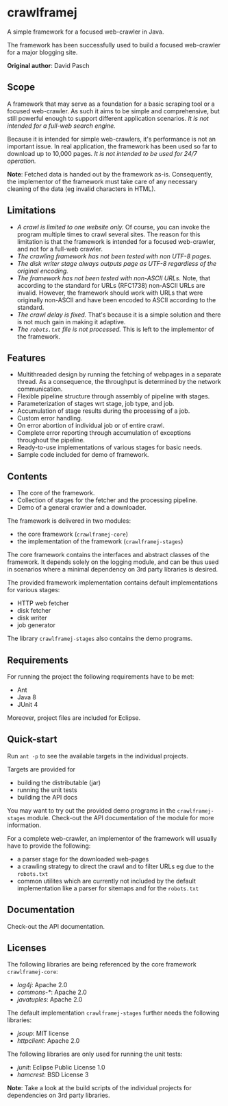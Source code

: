 # crawlframej
A simple framework for a focused web-crawler in Java.

The framework has been successfully used to build a focused web-crawler for a major blogging site.

**Original author**: David Pasch

## Scope
A framework that may serve as a foundation for a basic scraping tool or a focused web-crawler. As such it aims to be simple and comprehensive, but still powerful enough to support different application scenarios. *It is not intended for a full-web search engine.*

Because it is intended for simple web-crawlers, it's performance is not an important issue. In real application, the framework has been used so far to download up to 10,000 pages. *It is not intended to be used for 24/7 operation.*

**Note**: Fetched data is handed out by the framework as-is. Consequently, the implementor of the framework must take care of any necessary cleaning of the data (eg invalid characters in HTML).

## Limitations

- *A crawl is limited to one website only.* Of course, you can invoke the program multiple times to crawl several sites. The reason for this limitation is that the framework is intended for a focused web-crawler, and not for a full-web crawler.
- *The crawling framework has not been tested with non UTF-8 pages.*
- *The disk writer stage always outputs page as UTF-8 regardless of the original encoding.*
- *The framework has not been tested with non-ASCII URLs.* Note, that according to the standard for URLs (RFC1738) non-ASCII URLs are invalid. However, the framework should work with URLs that were originally non-ASCII and have been encoded to ASCII according to the standard.
- *The crawl delay is fixed.* That's because it is a simple solution and there is not much gain in making it adaptive.
- *The `robots.txt` file is not processed.* This is left to the implementor of the framework.

## Features

- Multithreaded design by running the fetching of webpages in a separate thread. As a consequence, the throughput is determined by the network communication.
- Flexible pipeline structure through assembly of pipeline with stages.
- Parameterization of stages wrt stage, job type, and job.
- Accumulation of stage results during the processing of a job.
- Custom error handling.
- On error abortion of individual job or of entire crawl.
- Complete error reporting through accumulation of exceptions throughout the pipeline.
- Ready-to-use implementations of various stages for basic needs.
- Sample code included for demo of framework.

## Contents

- The core of the framework.
- Collection of stages for the fetcher and the processing pipeline.
- Demo of a general crawler and a downloader.

The framework is delivered in two modules:
- the core framework (`crawlframej-core`)
- the implementation of the framework (`crawlframej-stages`)

The core framework contains the interfaces and abstract classes of the framework.
It depends solely on the logging module, and can be thus used in scenarios where a minimal dependency on 3rd party libraries is desired.

The provided framework implementation contains default implementations for various stages:
- HTTP web fetcher
- disk fetcher
- disk writer
- job generator

The library `crawlframej-stages` also contains the demo programs.

## Requirements
For running the project the following requirements have to be met:
- Ant
- Java 8
- JUnit 4

Moreover, project files are included for Eclipse.

## Quick-start
Run `ant -p` to see the available targets in the individual projects.

Targets are provided for
- building the distributable (jar)
- running the unit tests
- building the API docs

You may want to try out the provided demo programs in the `crawlframej-stages` module.
Check-out the API documentation of the module for more information.

For a complete web-crawler, an implementor of the framework will usually have to provide the following:
- a parser stage for the downloaded web-pages
- a crawling strategy to direct the crawl and to filter URLs eg due to the `robots.txt`
- common utilites which are currently not included by the default implementation like a parser for sitemaps and for the `robots.txt`

## Documentation
Check-out the API documentation.

## Licenses
The following libraries are being referenced by the core framework `crawlframej-core`:
- *log4j*: Apache 2.0
- *commons-\**: Apache 2.0
- *javatuples*: Apache 2.0

The default implementation `crawlframej-stages` further needs the following libraries:
- *jsoup*: MIT license
- *httpclient*: Apache 2.0

The following libraries are only used for running the unit tests:
- *junit*: Eclipse Public License 1.0
- *hamcrest*: BSD License 3

**Note**: Take a look at the build scripts of the individual projects for dependencies on 3rd party libraries.
